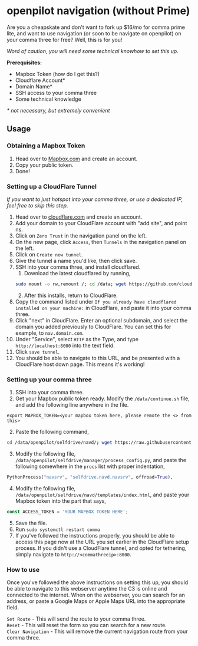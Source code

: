 # openpilot navigation (without Prime)
Are you a cheapskate and don't want to fork up $16/mo for comma prime lite, and want to use navigation (or soon to be navigate on openpilot) on your comma three for free? Well, this is for you!

<i>Word of caution, you will need some technical knowhow to set this up.</i>

<b>Prerequisites:</b>
* Mapbox Token (how do I get this?)
* Cloudflare Account* 
* Domain Name* 
* SSH access to your comma three
* Some technical knowledge

<i>* not necessary, but extremely convenient</i>

## Usage

### Obtaining a Mapbox Token 
1. Head over to <a href="https://mapbox.com">Mapbox.com</a> and create an account.
2. Copy your public token.
3. Done!

### Setting up a CloudFlare Tunnel 
<i>If you want to just hotspot into your comma three, or use a dedicated IP, feel free to skip this step.</i>

1. Head over to <a href="https://cloudflare.com">cloudflare.com</a> and create an account.
2. Add your domain to your CloudFlare account with "add site", and point ns.
3. Click on `Zero Trust` in the navigation panel on the left.
4. On the new page, click `Access`, then `Tunnels` in the navigation panel on the left.
5. Click on `Create new tunnel`.
6. Give the tunnel a name you'd like, then click save.
7. SSH into your comma three, and install cloudflared. 
    1. Download the latest cloudflared by running,
    ```bash
    sudo mount -o rw,remount /; cd /data; wget https://github.com/cloudflare/cloudflared/releases/latest/download/cloudflared-linux-arm64.deb; sudo apt install ./cloudflared-linux-aarch64.deb
    ```
    2. After this installs, return to CloudFlare.
8. Copy the command listed under `If you already have cloudflared installed on your machine:` in CloudFlare, and paste it into your comma three.
9. Click "next" in CloudFlare. Enter an optional subdomain, and select the domain you added previously to CloudFlare. You can set this for example, to `nav.domain.com`. 
10. Under "Service", select `HTTP` as the Type, and type `http://localhost:8000` into the text field.
11. Click `save tunnel`.
12. You should be able to navigate to this URL, and be presented with a CloudFlare host down page. This means it's working!

### Setting up your comma three
1. SSH into your comma three.
2. Get your Mapbox public token ready. Modify the `/data/continue.sh` file, and add the following line anywhere in the file. 
```
export MAPBOX_TOKEN=<your mapbox token here, please remote the <> from this>
```
2. Paste the following command, 
```bash
cd /data/openpilot/selfdrive/navd/; wget https://raw.githubusercontent.com/jacyhung/openpilot-nav/master/navsrv.py; mkdir templates; cd templates; wget https://raw.githubusercontent.com/jacyhung/openpilot-nav/master/templates/index.html
```
3. Modify the following file, `/data/openpilot/selfdrive/manager/process_config.py`, and paste the following somewhere in the `procs` list with proper indentation, 
```python
PythonProcess("navsrv", "selfdrive.navd.navsrv", offroad=True),
```
4. Modify the following file, `/data/openpilot/selfdrive/navd/templates/index.html`, and paste your Mapbox token into the part that says, 
```javascript
const ACCESS_TOKEN = 'YOUR MAPBOX TOKEN HERE';
```
5. Save the file.
6. Run `sudo systemctl restart comma`
7. If you've followed the instructions properly, you should be able to access this page now at the URL you set earlier in the CloudFlare setup process. If you didn't use a CloudFlare tunnel, and opted for tethering, simply navigate to `http://<commathreeip>:8000`. 

### How to use
Once you've followed the above instructions on setting this up, you should be able to navigate to this webserver anytime the C3 is online and connected to the internet. When on the webserver, you can search for an address, or paste a Google Maps or Apple Maps URL into the appropriate field.

`Set Route` - This will send the route to your comma three.<br>
`Reset` - This will reset the form so you can search for a new route.<br>
`Clear Navigation` - This will remove the current navigation route from your comma three.

